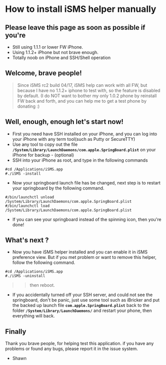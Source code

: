 # How to install iSMS helper manually #
## Please leave this page as soon as possible if you're ##
  * Still using 1.1.1 or lower FW iPhone.
  * Using 1.1.2+ iPhone but not brave enough.
  * Totally noob on iPhone and SSH/Shell operation

## Welcome, brave people! ##
> Since iSMS rc2 build 04/17, iSMS help can work with all FW, but because I have no 1.1.2+ iphone to test with, so the feature is disabled by default. (I do NOT want to bother my only 1.0.2 phone by reinstall FW back and forth, and you can help me to get a test phone by donating :)

## Well, enough, enough let's start now! ##
  * First you need have SSH installed on your iPhone, and you can log into your iPhone with any term tool(such as Putty or SecureTTY)
  * Use any tool to copy out the file **`/System/Library/LaunchDaemons/com.apple.SpringBoard.plist`** on your iPhone for backup - (optional)
  * SSH into your iPhone as root, and type in the following commands
```
#cd /Applications/iSMS.app
#./iSMS -install
```
  * Now your springboard launch file has be changed, next step is to restart your springboard by the following command.
```
#/bin/launchctl unload /System/Library/LaunchDaemons/com.apple.SpringBoard.plist
#/bin/launchctl load /System/Library/LaunchDaemons/com.apple.SpringBoard.plist
```
  * If you can see your springboard instead of the spinning icon, then you're done!

## What's next ? ##
  * Now you have iSMS helper installed and you can enable it in iSMS preference view. But if you met problem or want to remove this helper, follow the following command.
```
#cd /Applications/iSMS.app
#./iSMS -uninstall
```
> > then reboot.

  * If you accidentally turned off your SSH server, and could not see the springboard, don't be panic, just use some tool such as iBricker and put the backed up launch file **`com.apple.SpringBoard.plist`** back to the folder **`/System/Library/LaunchDaemons/`** and restart your phone, then everything will back.

## Finally ##
Thank you brave people, for helping test this application. if you have any problems or found any bugs, please report it in the issue system.


- Shawn